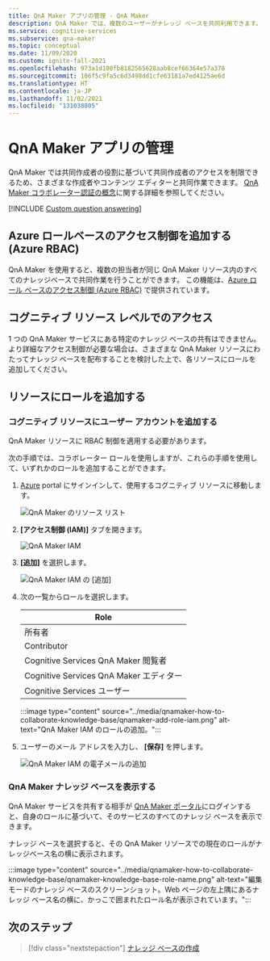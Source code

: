 ```yaml
---
title: QnA Maker アプリの管理 - QnA Maker
description: QnA Maker では、複数のユーザーがナレッジ ベースを共同利用できます。 QnA Maker には、アクティブ ラーニングを使用してナレッジ ベースの質を向上させる機能があります。 既存の質問の削除や変更は行わずに、レビュー、承認、却下できます。
ms.service: cognitive-services
ms.subservice: qna-maker
ms.topic: conceptual
ms.date: 11/09/2020
ms.custom: ignite-fall-2021
ms.openlocfilehash: 973a1d100fb8182565628aab8cef66364e57a378
ms.sourcegitcommit: 106f5c9fa5c6d3498dd1cfe63181a7ed4125ae6d
ms.translationtype: HT
ms.contentlocale: ja-JP
ms.lasthandoff: 11/02/2021
ms.locfileid: "131038805"
---
```

# <a name="manage-qna-maker-app"></a>QnA Maker アプリの管理

QnA Maker では共同作成者の役割に基づいて共同作成者のアクセスを制限できるため、さまざまな作成者やコンテンツ エディターと共同作業できます。
[QnA Maker コラボレーター認証の概念](../Concepts/role-based-access-control.md)に関する詳細を参照してください。

[!INCLUDE [Custom question answering](../includes/new-version.md)]

## <a name="add-azure-role-based-access-control-azure-rbac"></a>Azure ロールベースのアクセス制御を追加する (Azure RBAC)

QnA Maker を使用すると、複数の担当者が同じ QnA Maker リソース内のすべてのナレッジベースで共同作業を行うことができます。 この機能は、[Azure ロール ベースのアクセス制御 (Azure RBAC)](../../../role-based-access-control/role-assignments-portal.md) で提供されています。

## <a name="access-at-the-cognitive-resource-level"></a>コグニティブ リソース レベルでのアクセス

1 つの QnA Maker サービスにある特定のナレッジ ベースの共有はできません。 より詳細なアクセス制御が必要な場合は、さまざまな QnA Maker リソースにわたってナレッジ ベースを配布することを検討した上で、各リソースにロールを追加してください。

## <a name="add-a-role-to-a-resource"></a>リソースにロールを追加する

### <a name="add-a-user-account-to-the-cognitive-resource"></a>コグニティブ リソースにユーザー アカウントを追加する

QnA Maker リソースに RBAC 制御を適用する必要があります。

次の手順では、コラボレーター ロールを使用しますが、これらの手順を使用して、いずれかのロールを追加することができます。

1. [Azure](https://portal.azure.com/) portal にサインインして、使用するコグニティブ リソースに移動します。

    ![QnA Maker のリソース リスト](../media/qnamaker-how-to-collaborate-knowledge-base/qnamaker-resource-list.png)

1. **[アクセス制御 (IAM)]** タブを開きます。

    ![QnA Maker IAM](../media/qnamaker-how-to-collaborate-knowledge-base/qnamaker-iam.png)

1. **[追加]** を選択します。

    ![QnA Maker IAM の [追加]](../media/qnamaker-how-to-collaborate-knowledge-base/qnamaker-iam-add.png)

1. 次の一覧からロールを選択します。

    |Role|
    |--|
    |所有者|
    |Contributor|
    |Cognitive Services QnA Maker 閲覧者|
    |Cognitive Services QnA Maker エディター|
    |Cognitive Services ユーザー|

    :::image type="content" source="../media/qnamaker-how-to-collaborate-knowledge-base/qnamaker-add-role-iam.png" alt-text="QnA Maker IAM のロールの追加。":::

1. ユーザーのメール アドレスを入力し、 **[保存]** を押します。

    ![QnA Maker IAM の電子メールの追加](../media/qnamaker-how-to-collaborate-knowledge-base/qnamaker-iam-add-email.png)

### <a name="view-qna-maker-knowledge-bases"></a>QnA Maker ナレッジ ベースを表示する

QnA Maker サービスを共有する相手が [QnA Maker ポータル](https://qnamaker.ai)にログインすると、自身のロールに基づいて、そのサービスのすべてのナレッジ ベースを表示できます。

ナレッジ ベースを選択すると、その QnA Maker リソースでの現在のロールがナレッジベース名の横に表示されます。

:::image type="content" source="../media/qnamaker-how-to-collaborate-knowledge-base/qnamaker-knowledge-base-role-name.png" alt-text="編集モードのナレッジ ベースのスクリーンショット。Web ページの左上隅にあるナレッジ ベース名の横に、かっこで囲まれたロール名が表示されています。":::

## <a name="next-steps"></a>次のステップ

> [!div class="nextstepaction"]
> [ナレッジ ベースの作成](./manage-knowledge-bases.md)
